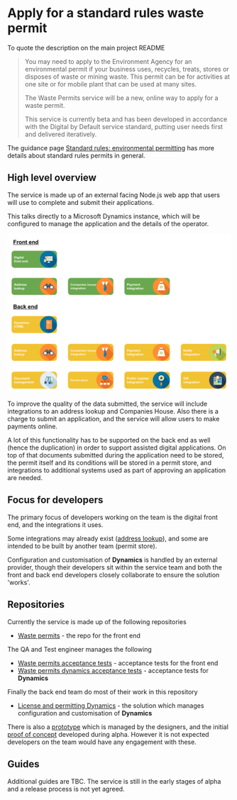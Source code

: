 # Apply for a standard rules waste permit

To quote the description on the main project README

> You may need to apply to the Environment Agency for an environmental permit if your business uses, recycles, treats, stores or disposes of waste or mining waste. This permit can be for activities at one site or for mobile plant that can be used at many sites.
>
> The Waste Permits service will be a new, online way to apply for a waste permit.
>
> This service is currently beta and has been developed in accordance with the Digital by Default service standard, putting user needs first and delivered iteratively.

The guidance page [Standard rules: environmental permitting](https://www.gov.uk/government/collections/standard-rules-environmental-permitting) has more details about standard rules permits in general.

## High level overview

The service is made up of an external facing Node.js web app that users will use to complete and submit their applications.

This talks directly to a Microsoft Dynamics instance, which will be configured to manage the application and the details of the operator.

<img src="service-components.svg" alt="Waste permits service components" style="width: 600px;"/>

To improve the quality of the data submitted, the service will include integrations to an address lookup and Companies House. Also there is a charge to submit an application, and the service will allow users to make payments online.

A lot of this functionality has to be supported on the back end as well (hence the duplication) in order to support assisted digital applications. On top of that documents submitted during the application need to be stored, the permit itself and its conditions will be stored in a permit store, and integrations to additional systems used as part of approving an application are needed.

## Focus for developers

The primary focus of developers working on the team is the digital front end, and the integrations it uses.

Some integrations may already exist ([address lookup](https://github.com/DEFRA/ea-address-facade)), and some are intended to be built by another team (permit store).

Configuration and customisation of **Dynamics** is handled by an external provider, though their developers sit within the service team and both the front and back end developers closely collaborate to ensure the solution 'works'.

## Repositories

Currently the service is made up of the following repositories

- [Waste permits](https://github.com/DEFRA/waste-permits) - the repo for the front end

The QA and Test engineer manages the following

- [Waste permits acceptance tests](https://github.com/DEFRA/waste-permits-acceptance-tests) - acceptance tests for the front end
- [Waste permits dynamics acceptance tests](https://github.com/DEFRA/waste-permits-dynamics-acceptance-tests) - acceptance tests for **Dynamics**

Finally the back end team do most of their work in this repository

- [License and permitting Dynamics](https://github.com/DEFRA/license-and-permitting-dynamics) - the solution which manages configuration and customisation of **Dynamics**

There is also a [prototype](https://github.com/DEFRA/standard-waste-permit-prototype) which is managed by the designers, and the initial [proof of concept](https://github.com/DEFRA/waste-permits-handshake-poc) developed during alpha. However it is not expected developers on the team would have any engagement with these.

## Guides

 Additional guides are TBC. The service is still in the early stages of alpha and a release process is not yet agreed.
